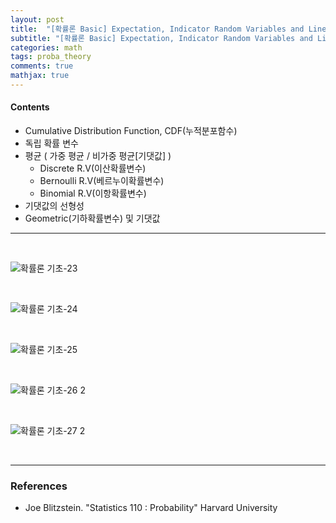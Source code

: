 ```yaml
---
layout: post
title:  "[확률론 Basic] Expectation, Indicator Random Variables and Linearity"
subtitle: "[확률론 Basic] Expectation, Indicator Random Variables and Linearity"
categories: math
tags: proba_theory
comments: true
mathjax: true
---
```

#### Contents
- Cumulative Distribution Function, CDF(누적분포함수)
- 독립 확률 변수
- 평균 ( 가중 평균 / 비가중 평균[기댓값] )
	- Discrete R.V(이산확률변수)
	- Bernoulli R.V(베르누이확률변수)
	- Binomial R.V(이항확률변수)
- 기댓값의 선형성
- Geometric(기하확률변수) 및  기댓값
 
---
<br>

![확률론 기초-23](https://user-images.githubusercontent.com/53929665/118402571-755fbe00-b6a5-11eb-8918-fde9dd7cd016.jpg)

<br>

![확률론 기초-24](https://user-images.githubusercontent.com/53929665/118402573-7690eb00-b6a5-11eb-982c-64a295316bc6.jpg)

<br>

![확률론 기초-25](https://user-images.githubusercontent.com/53929665/118402575-77298180-b6a5-11eb-9745-b7384697f7cd.jpg)

<br>

![확률론 기초-26 2](https://user-images.githubusercontent.com/53929665/119265225-ddbc1b80-bc20-11eb-8387-4c706bb6afc6.jpg)

<br>

![확률론 기초-27 2](https://user-images.githubusercontent.com/53929665/119265229-df85df00-bc20-11eb-8362-631fb0dce1cc.jpg)

<br>

---

### References
- Joe Blitzstein. "Statistics 110 : Probability"  Harvard University

